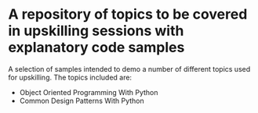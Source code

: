 # A repository of topics to be covered in upskilling sessions with explanatory code samples

A selection of samples intended to demo a number of different topics used for upskilling. The topics included are:

* Object Oriented Programming With Python
* Common Design Patterns With Python